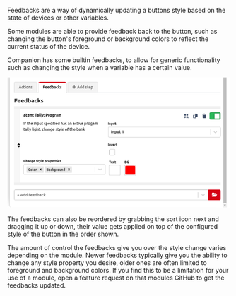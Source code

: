 Feedbacks are a way of dynamically updating a buttons style based on the state of devices or other variables.

Some modules are able to provide feedback back to the button, such as changing the button's foreground or background colors to reflect the current status of the device.

Companion has some builtin feedbacks, to allow for generic functionality such as changing the style when a variable has a certain value.

![Feedback](images/feedback.png?raw=true 'Feedback')

The feedbacks can also be reordered by grabbing the sort icon next and dragging it up or down, their value gets applied on top of the configured style of the button in the order shown.

The amount of control the feedbacks give you over the style change varies depending on the module. Newer feedbacks typically give you the ability to change any style property you desire, older ones are often limited to foreground and background colors.
If you find this to be a limitation for your use of a module, open a feature request on that modules GitHub to get the feedbacks updated.
